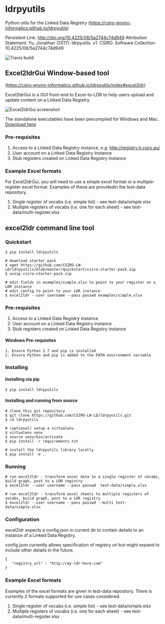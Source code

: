 # ldrpyutils
Python utils for the Linked Data Registry (https://csiro-enviro-informatics.github.io/ldrpyutils)

Persistent Link: http://doi.org/10.4225/08/5a2744c74d949 
Attribution Statement: Yu, Jonathan (2017): ldrpyutils. v1. CSIRO. Software Collection. 10.4225/08/5a2744c74d949

![Travis build](https://travis-ci.org/CSIRO-LW-LD/ldrpyutils.svg?branch=master)


## Excel2ldrGui Window-based tool
(https://csiro-enviro-informatics.github.io/ldrpyutils/index#excel2ldr)

Excel2ldrGui is a GUI front-end to Excel-to-LDR to help users upload and update content on a Linked Data Registry. 

![Excel2ldrGui screenshot](https://confluence.csiro.au/download/thumbnails/499941408/image2017-12-9_0-11-29.png?version=1&modificationDate=1512738690337&api=v2)

The standalone executables have been precompiled for Windows and Mac. [Download here](https://confluence.csiro.au/display/VOCAB/Linked+Data+Registry+tools#LinkedDataRegistrytools-Excel2ldrGui)

### Pre-requisites

1. Access to a Linked Data Registry instance, e.g. http://registry.it.csiro.au/
2. User account on a Linked Data Registry instance
3. Stub registers created on Linked Data Registry instance


### Example Excel formats

For Excel2ldrGui, you will need to use a simple excel format or a multiple-register excel format. Examples of these are providedin the  test-data repository. 

1. Single register of vocabs (i.e. simple list) - see test-data/simple.xlsx
2. Multiple registers of vocabs (i.e. one for each sheet) - see test-data/multi-register.xlsx 


## excel2ldr command line tool

### Quickstart

```
$ pip install ldrpyutils

# download starter pack
$ wget https://github.com/CSIRO-LW-LD/ldrpyutils/blob/master/quickstart/csiro-starter-pack.zip
$ unzip csiro-starter-pack.zip

# edit fields in examples/simple.xlsx to point to your register on a LDR instance
# edit config to point to your LDR instance
$ excel2ldr --user username --pass passwd examples/simple.xlsx
```


### Pre-requisites

1. Access to a Linked Data Registry instance
2. User account on a Linked Data Registry instance
3. Stub registers created on Linked Data Registry instance

#### Windows Pre-requisites

```
1. Ensure Python 2.7 and pip is installed
2. Ensure Python and pip is added to the PATH environment variable
```

### Installing


#### Installing via pip

```
$ pip install ldrpyutils
```


#### Installing and running from source
```
# clone this git repository
$ git clone https://github.com/CSIRO-LW-LD/ldrpyutils.git
$ cd ldrpyutils

# (optional) setup a virtualenv
$ virtualenv venv
$ source venv/bin/activate
$ pip install -r requirements.txt 

# install the ldrpyutils library locally
$ pip install -e .
```

### Running
```
# run excel2ldr - transform excel data to a single register of vocabs, build graph, post to a LDR registry
$ excel2ldr --user username --pass passwd  test-data/simple.xlsx

# run excel2ldr - transform excel sheets to multiple registers of vocabs, build graph, post to a LDR registry
$ excel2ldr --user username --pass passwd --multi test-data/simple.xlsx

```



### Configuration

excel2ldr expects a config.json in current dir to contain details to an instance of a Linked Data Registry.

config.json currently allows specification of registry url but might expand to include other details in the future.
```
{
   "registry_url" : "http://my-ldr-here.com"
}
```

### Example Excel formats

Examples of the excel formats are given in test-data repository. There is currently 2 formats supported for use
cases considered.

1. Single register of vocabs (i.e. simple list) - see test-data/simple.xlsx
2. Multiple registers of vocabs (i.e. one for each sheet) - see test-data/multi-register.xlsx 


